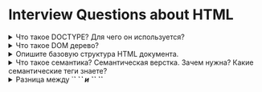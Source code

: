 # Interview Questions about HTML

<details>
<summary>
Что такое DOCTYPE? Для чего он используется?
</summary>

Это тег, указывающий тип документа, на версию HTML\
добавляется первой строкой HTML \ XML документа

Нужен для бразуера при парсинге кода страницы
Определяет устаревшие \ валидные теги

</details>

<details>
<summary>
Что такое DOM дерево?
</summary>

Дерево, показывающее зависимости между блоками (вложенность)

</details>

<details>
<summary>
Опишите базовую структура HTML документа.
</summary>

```html
<!-- версия документа -->
<!DOCTYPE html>

<html lang="en">
	<!-- не отрисовывется на странице -->
	<head>
		<!-- SEO информация для роботов поисковиков -->
		<!-- загрузка шрифтов -->
		<!-- загрузка скриптов -->
		<!-- подгрузка других файлов -->
		<meta charset="UTF-8" />
		<title>Document Tab title</title>
	</head>

	<!-- отрисовывется на странице -->
	<body>
		<h1>Hello world</h1>
	</body>
</html>
```

</details>

<details>
<summary>
Что такое семантика?
Семантическая верстка. Зачем нужна?
Какие семантические теги знаете?
</summary>

Семантика - использование правильных тегов, описывающих содержимый контент внутри себя
Семантический тег - тег, носящий смысловое осмысление, имеющие предопределенные css-свойства.

-   позволяет screen reader'ам понимать правильную структуру сайта
-   => accesability (доступность) повышается
-   позволяет улучшить SEO для роботов google, bing, yandex...
-   для ориентации в разметке
-   => позволяет понять что находится внутри тега, без лишних комментариев

```html
<!-- не просто <div></div>, а: -->
<header></header>
<footer></footer>
<section></section>
<article></article>
<aside></aside>
<main></main>
<nav></nav>

<p></p>
<h1></h1>
<title></title>
<a></a>
<span></span>
<strong></strong>
<small></small>
```

</details>

<details>
<summary>
Разница между `<strong>` `<em>` и `<b>` `<i>`
</summary>

strong и em дают логическое выделение\
дают семантику, а не просто визуально выделяют

значит поисковые роботы сделают акцент на этих словах

</details>
